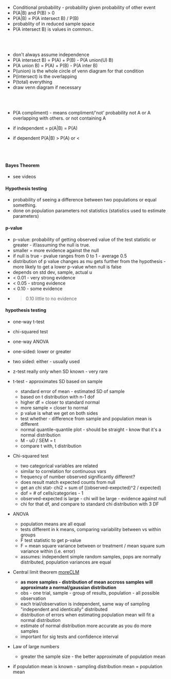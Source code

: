 * Conditional probability - probability given probability of other event
* P(A|B) and P(B) > 0
* P(A|B) = P(A intersect B) / P(B)
* probablity of in reduced sample space 
* P(A intersect B) is values in common..
<br>
<br>

* don't always assume independence
* P(A intersect B) = P(A) + P(B) - P(A union(U) B)
* P(A union B) = P(A) + P(B) - P(A inter B)
* P(union) is the whole circle of venn diagram for that condition
* P(intersect) is the overlapping
* P(total) everything
* draw venn diagram if necessary
<br>
<br>

*  P(A compliment) - means compliment/'not' probability not A or A overlapping with others. or not containing A

* if independent = p(A|B) = P(A)
* if dependent P(A|B) > P(A) or < 
<br>
<br>

#### Bayes Theorem
* see videos 
#### Hypothesis testing
* probability of seeing a difference between two populations or equal something. 
* done on population parameters not statistics (statistics used to estimate parameters) 

#### p-value
* p-value: probability of getting observed value of the test statistic or greater - if/assuming the null is true. 
* smaller = more evidence against the null
* if null is true - pvalue ranges from 0 to 1 - average 0.5
* distribution of p value changes as mu gets further from the hypothesis - more likely to get a lower p-value when null is false
* depends on std dev, sample, actual u
* < 0.01 - very strong evidence
* < 0.05 - strong evidence
* < 0.10 - some evidence
* > 0.10 little to no evidence

#### hypothesis testing
* one-way t-test
* chi-squared test
* one-way ANOVA

* one-sided: lower or greater 
* two sided: either - usually used

* z-test really only when SD known - very rare

* t-test - approximates SD based on sample 
    * standard error of mean - estimated SD of sample
    * based on t distribution with n-1 dof
    * higher df = closer to standard normal
    * more sample = closer to normal
    * p value is what we get on both sides
    * test whether - difference from sample and population mean is different 
    * normal quantile-quantile plot - should be straight - know that it's a normal distribution
    * M - u0 / SEM = t 
    * compare t with, t distribution 

* Chi-squared test
    * two categorical variables are related
    * similar to correlation for continuous vars
    * frequency of number observed significantly different?
    * does result match expected counts from null
    * get an chi stat- chi2 = sum of ((observed-exepcted)^2 / expected)
    * dof = # of cells/categories - 1 
    * observed-expected is large - chi will be large - evidence against null
    * chi for that df, and compare to standard chi distribution with 3 DF

* ANOVA
    * population means are all equal
    * tests different in k means, comparing variability between vs within groups
    * F test statistic to get p-value
    * F = mean square variance between or treatment / mean square sum variance within (i.e. error)
    * assumes: independent simple random samples, pops are normally distributed, population variances are equal 


* Central limit theorem [moreCLM](https://machinelearningmastery.com/a-gentle-introduction-to-the-central-limit-theorem-for-machine-learning/)
    * __as more samples -  distribution of mean accross samples will approximate a normal/gaussian distribution__
    * obs - one trial, sample - group of results, population - all possible observation 
    * each trial/observation is independent, same way of sampling "independent and identically" distributed 
    * distribution of errors when estimating population mean will fit a normal distribution
    * estimate of normal distribution more accurate as you do more samples
    * important for sig tests and confidence interval 

* Law of large numbers
    * greater the sample size - the better approximate of population mean

* if population mean is known - sampling distribution mean = population mean 